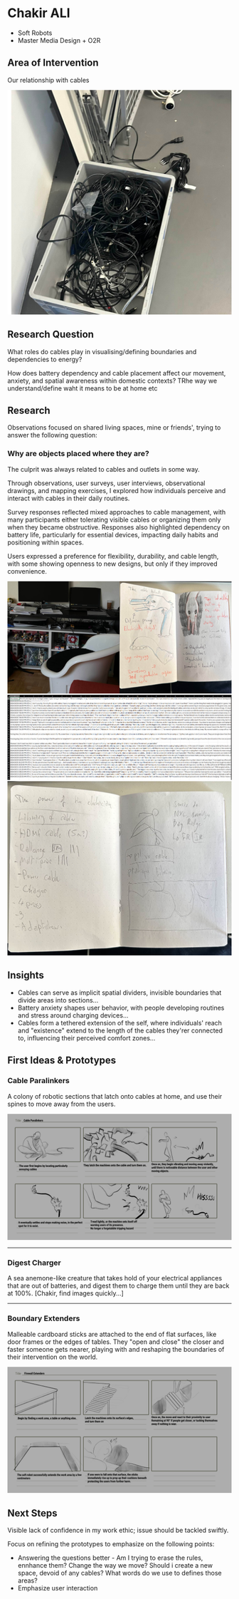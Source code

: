 # Chakir ALI
- Soft Robots
- Master Media Design + O2R


## Area of Intervention
Our relationship with cables

![storyboard](img/Img.jpg)



## Research Question

What roles do cables play in visualising/defining boundaries and dependencies to energy?


How does battery dependency and cable placement affect our movement, anxiety, and spatial awareness within domestic contexts? TRhe way we understand/define waht it means to be at home etc



## Research

Observations focused on shared living spaces, mine or friends', trying to answer the following question:
### Why are objects placed where they are?

The culprit was always related to cables and outlets in some way.

Through observations, user surveys, user interviews, observational drawings, and mapping exercises, I explored how individuals perceive and interact with cables in their daily routines.

Survey responses reflected mixed approaches to cable management, with many participants either tolerating visible cables or organizing them only when they became obstructive. Responses also highlighted dependency on battery life, particularly for essential devices, impacting daily habits and positioning within spaces.
 
 Users expressed a preference for flexibility, durability, and cable length, with some showing openness to new designs, but only if they improved convenience.

![storyboard](img/Img2.jpg)
![storyboard](img/datacsv.PNG)
![storyboard](img/IMG_5688.jpg)


## Insights

- Cables can serve as implicit spatial dividers, invisible boundaries that divide areas into sections...
- Battery anxiety shapes user behavior, with people developing routines and stress around charging devices...
- Cables form a tethered extension of the self, where individuals' reach and "existence" extend to the length of the cables they'rer connected to, influencing their perceived comfort zones...


## First Ideas & Prototypes

### **Cable Paralinkers**
A colony of robotic sections that latch onto cables at home, and use their spines to move away from the users.

![storyboard](img/Cable%20paralinkers.png)


---

### **Digest Charger**

A sea anemone-like creature that takes hold of your electrical appliances that are out of batteries, and digest them to charge them until they are back at 100%.
[Chakir, find images quickly...]


---

### **Boundary Extenders**
Malleable cardboard sticks are attached to the end of flat surfaces, like door frames or the edges of tables. They "open and close" the closer and faster someone gets nearer, playing with and reshaping the boundaries of their intervention on the world. 

![storyboard](img/Firewall%20Extenders.png)


## Next Steps

Visible lack of confidence in my work ethic; issue should be tackled swiftly.

Focus on refining the prototypes to emphasize on the following points:
- Answering the questions better - Am I trying to erase the rules, ennhance them? Change the way we move? Should i create a new space, devoid of any cables? What words do we use to defines those areas?
- Emphasize user interaction
